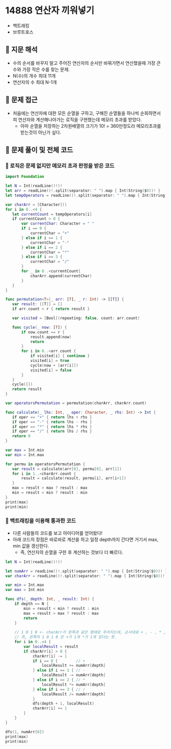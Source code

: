 # 14888 연산자 끼워넣기
- 백트래킹
- 브루트포스

## 🍎 지문 해석
- 수의 순서를 바꾸지 말고 주어진 연산자의 순서만 바꿔가면서 연산했을때 가장 큰 수와 가장 작은 수를 찾는 문제.
- N(수)의 개수 최대 11개
- 연산자의 수 최대 N-1개

## 🍎 문제 접근
- 처음에는 연산자에 대한 모든 순열을 구하고, 구해진 순열들을 하나씩 순회하면서 피 연산자와 계산해나아가는 로직을 구현했는데 메모리 초과를 받았다.
    - 아마 순열을 저장하는 2차원배열의 크기가 10! = 360만정도라 메모리초과를 받는것이 아닌가 싶다.

## 🍎 문제 풀이 및 전체 코드
### 📖 로직은 문제 없지만 메모리 초과 판정을 받은 코드
```swift
import Foundation

let N = Int(readLine()!)!
let arr = readLine()!.split(separator: " ").map { Int(String($0))! }
let tempOperators = readLine()!.split(separator: " ").map { Int(String($0))! }

var charArr = [Character]()
for i in 0..<4 {
   let currentCount = tempOperators[i]
   if currentCount > 0 {
       var currentChar: Character = " "
       if i == 0 {
           currentChar = "+"
       } else if i == 1 {
           currentChar = "-"
       } else if i == 2 {
           currentChar = "*"
       } else if i == 3 {
           currentChar = "/"
       }
       for _ in 0..<currentCount{
           charArr.append(currentChar)
       }
   }
}

func permutation<T>(_ arr: [T], _ r: Int) -> [[T]] {
   var result: [[T]] = []
   if arr.count < r { return result }

   var visited = [Bool](repeating: false, count: arr.count)

   func cycle(_ now: [T]) {
       if now.count == r {
           result.append(now)
           return
       }
       for i in 0..<arr.count {
           if visited[i] { continue }
           visited[i] = true
           cycle(now + [arr[i]])
           visited[i] = false
       }
   }
   cycle([])
   return result
}

var operatorsPermutation = permutation(charArr, charArr.count)

func calculate(_ lhs: Int, _ oper: Character, _ rhs: Int) -> Int {
   if oper == "+" { return lhs + rhs }
   if oper == "-" { return lhs - rhs }
   if oper == "*" { return lhs * rhs }
   if oper == "/" { return lhs / rhs }
   return 0
}

var max = Int.min
var min = Int.max

for permu in operatorsPermutation {
   var result = calculate(arr[0], permu[0], arr[1])
   for i in 1..<charArr.count {
       result = calculate(result, permu[i], arr[i+1])
   }
   max = result > max ? result : max
   min = result < min ? result : min
}
print(max)
print(min)
```
### 📖 백트래킹을 이용해 통과한 코드
- 다른 사람들의 코드를 보고 아이디어를 얻어왔다!
- 아래 코드의 장점은 바로바로 계산을 하고 일정 depth까지 간다면 거기서 max, min 값을 갱신한다.
    - 즉, 연산자의 순열을 구한 후 계산하는 것보다 더 빠르다.
```swift
let N = Int(readLine()!)!

let numArr = readLine()!.split(separator: " ").map { Int(String($0))! }
var charArr = readLine()!.split(separator: " ").map { Int(String($0))! }

var min = Int.max
var max = Int.min

func dfs(_ depth: Int, _ result: Int) {
    if depth == N {
        min = result < min ? result : min
        max = result > max ? result : max
        return
    }
    
    // 1 0 1 0 <- charArr가 왼쪽과 같은 형태로 주어지는데, 순서대로 + , - , * , / 다.
    // 즉, 왼쪽의 1 0 1 0 은 +가 1개 *가 1개 있다는 뜻.
    for i in 0..<4 {
        var localResult = result
        if charArr[i] > 0 {
            charArr[i] -= 1
            if i == 0 {        // +
                localResult += numArr[depth]
            } else if i == 1 { // -
                localResult -= numArr[depth]
            } else if i == 2 { // *
                localResult *= numArr[depth]
            } else if i == 3 { // /
                localResult /= numArr[depth]
            }
            dfs(depth + 1, localResult)
            charArr[i] += 1
        }
    }
}

dfs(1, numArr[0])
print(max)
print(min)
```
